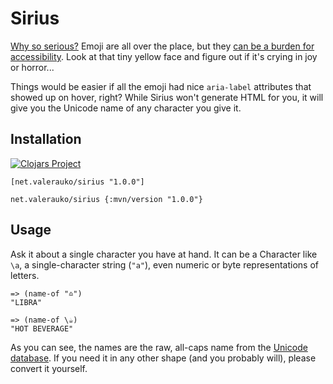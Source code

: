 # Sirius

[Why so serious?](https://www.youtube.com/watch?v=F_5dP_83O7o) Emoji are all over the place, but they [can be a burden for accessibility](https://www.ashleysheridan.co.uk/blog/Emoji+and+Accessibility#making_accessible_to_assistive_tech). Look at that tiny yellow face and figure out if it's crying in joy or horror...

Things would be easier if all the emoji had nice `aria-label` attributes that showed up on hover, right? While Sirius won't generate HTML for you, it will give you the Unicode name of any character you give it.

## Installation

[![Clojars Project](https://img.shields.io/clojars/v/net.valerauko/sirius.svg)](https://clojars.org/net.valerauko/sirius)

```
[net.valerauko/sirius "1.0.0"]
```

```
net.valerauko/sirius {:mvn/version "1.0.0"}
```

## Usage

Ask it about a single character you have at hand. It can be a Character like `\a`, a single-character string (`"a"`), even numeric or byte representations of letters.

```
=> (name-of "♎")
"LIBRA"

=> (name-of \☕)
"HOT BEVERAGE"
```

As you can see, the names are the raw, all-caps name from the [Unicode database](http://www.unicode.org/Public/UNIDATA/UnicodeData.txt). If you need it in any other shape (and you probably will), please convert it yourself.
